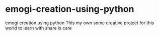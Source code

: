# emogi-creation-using-python
emogi creation using python
This my own some creative project for this world to learn with share is care
